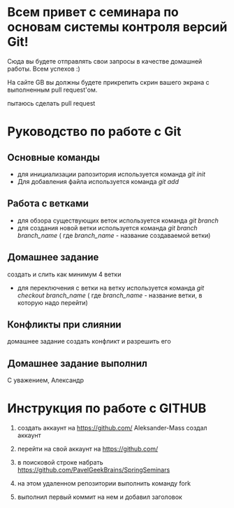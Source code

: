 # Всем привет с семинара по основам системы контроля версий Git!

Сюда вы будете отправлять свои запросы в качестве домашней работы. Всем успехов :)

На сайте GB вы должны будете прикрепить скрин вашего экрана с выполненным pull request'ом.

пытаюсь сделать pull request
# Руководство по работе с Git

## Основные команды
* для инициализации рапозитория используется команда *git init*
* Для добавления файла используется команда *git add*

## Работа с ветками
* для обзора существующих веток используется команда *git branch*
* для создания новой ветки используется команда *git branch branch_name* ( где *branch_name* - название создаваемой ветки)

## Домашнее задание
создать и слить как минимум 4 ветки

* для переключения с ветки на ветку используется команда *git checkout branch_name* ( где *branch_name* - название  ветки, в которую надо перейти)
## Конфликты при слиянии

домашнее задание создать конфликт и разрешить его

## Домашнее задание выполнил
С уважением,
Александр

# Инструкция по работе с GITHUB

1. создать аккаунт на https://github.com/
Aleksander-Mass
создал аккаунт
2. перейти на свой аккаунт на https://github.com/

3. в поисковой строке набрать
https://github.com/PavelGeekBrains/SpringSeminars

4. на этом удаленном репозитории выполнить команду fork

5. выполнил первый коммит на нем и добавил заголовок
